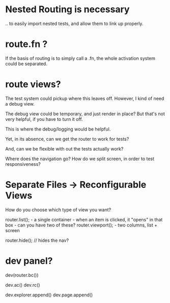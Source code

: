 # Nested Routing is necessary 

.. to easily import nested tests, and allow them to link up properly.

# route.fn ?

If the basis of routing is to simply call a .fn, the whole activation system could be separated.

# route views?

The test system could pickup where this leaves off.  However, I kind of need a debug view.

The debug view could be temporary, and just render in place?  But that's not very helpful, if you have to turn it off.

This is where the debug/logging would be helpful.

Yet, in its absence, can we get the router to work for tests?

And, can we be flexible with out the tests actually work?

Where does the navigation go?
How do we split screen, in order to test responsiveness?

# Separate Files -> Reconfigurable Views

How do you choose which type of view you want?

router.list();
	- a single container
	- when an item is clicked, it "opens" in that box
	- can you have two of these?
router.viewport();
	- two columns, list + screen

router.hide(); // hides the nav?

# dev panel?

dev(router.bc())

dev.ac()
dev.rc()

dev.explorer.append()
dev.page.append()


